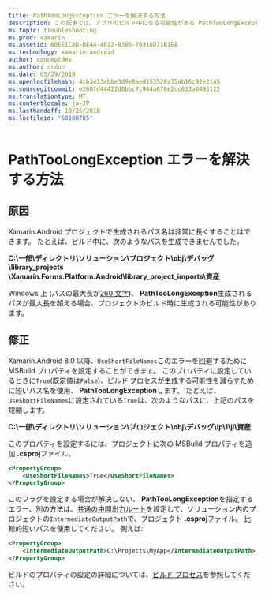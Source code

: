 ```yaml
---
title: PathTooLongException エラーを解決する方法
description: この記事では、アプリのビルド中になる可能性がある PathTooLongException を解決する方法について説明します。
ms.topic: troubleshooting
ms.prod: xamarin
ms.assetid: 60EE1C8D-BE44-4612-B3B5-70316D71B1EA
ms.technology: xamarin-android
author: conceptdev
ms.author: crdun
ms.date: 05/29/2018
ms.openlocfilehash: 4cb3e13ebbe3d9e8aed153528a35ab16c92e2145
ms.sourcegitcommit: e268fd44422d0bbc7c944a678e2cc633a0493122
ms.translationtype: MT
ms.contentlocale: ja-JP
ms.lasthandoff: 10/25/2018
ms.locfileid: "50108705"
---
```

# <a name="how-do-i-resolve-a-pathtoolongexception-error"></a>PathTooLongException エラーを解決する方法

## <a name="cause"></a>原因

Xamarin.Android プロジェクトで生成されるパス名は非常に長くすることはできます。
たとえば、ビルド中に、次のようなパスを生成できませんでした。

**C:\\一部\\ディレクトリ\\ソリューション\\プロジェクト\\obj\\デバッグ\\__library_projects__ \\Xamarin.Forms.Platform.Android\\library_project_imports\\資産**

Windows 上 (パスの最大長が[260 文字](https://msdn.microsoft.com/library/windows/desktop/aa365247.aspx))、 **PathTooLongException**生成されるパスが最大長を超える場合、プロジェクトのビルド時に生成される可能性があります。 

## <a name="fix"></a>修正

Xamarin.Android 8.0 以降、`UseShortFileNames`このエラーを回避するために MSBuild プロパティを設定することができます。 このプロパティに設定しているときに`True`(既定値は`False`)、ビルド プロセスが生成する可能性を減らすために短いパス名を使用、 **PathTooLongException**します。
たとえば、`UseShortFileNames`に設定されている`True`は、次のようなパスに、上記のパスを短縮します。

**C:\\一部\\ディレクトリ\\ソリューション\\プロジェクト\\obj\\デバッグ\\lp\\1\\jl\\資産**

このプロパティを設定するには、プロジェクトに次の MSBuild プロパティを追加 **.csproj**ファイル。

```xml
<PropertyGroup>
    <UseShortFileNames>True</UseShortFileNames>
</PropertyGroup>
```

このフラグを設定する場合が解決しない、 **PathTooLongException**を指定するエラー、別の方法は、[共通の中間出力ルート](https://blogs.msdn.microsoft.com/kirillosenkov/2015/04/04/using-a-common-intermediate-and-output-directory-for-your-solution/)を設定して、ソリューション内のプロジェクトの`IntermediateOutputPath`で、プロジェクト **.csproj**ファイル。 比較的短いパスを使用してください。 例えば:

```xml
<PropertyGroup>
    <IntermediateOutputPath>C:\Projects\MyApp</IntermediateOutputPath>
</PropertyGroup>
```

ビルドのプロパティの設定の詳細については、[ビルド プロセス](~/android/deploy-test/building-apps/build-process.md)を参照してください。
